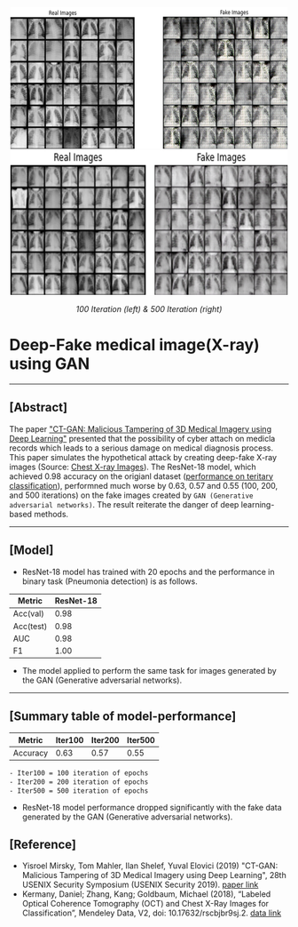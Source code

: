 <p float="left" align="center">
    <img src="iter100-22.png" width="500" height="255">
    <img src="iter500-22.png" width="500" height="260">
</p>
<p float="left" align="center">
    <em> 100 Iteration (left) & 500 Iteration (right) </em>
</p>

# Deep-Fake medical image(X-ray) using GAN


------------------------------------------------------

## [Abstract]
The paper ["CT-GAN: Malicious Tampering of 3D Medical Imagery using Deep Learning"](https://arxiv.org/pdf/1901.03597v3.pdf) presented that the possibility of cyber attach on medicla records which leads to a serious damage on medical diagnosis process. This paper simulates the hypothetical attack by creating deep-fake X-ray images (Source: [Chest X-ray Images](https://data.mendeley.com/datasets/rscbjbr9sj/2)). The ResNet-18 model, which achieved 0.98 accuracy on the origianl dataset ([performance on teritary classification](https://github.com/JosephKBS/BMIN_DL)), performned much worse by 0.63, 0.57 and 0.55 (100, 200, and 500 iterations) on the fake images created by `GAN (Generative adversarial networks)`. The result reiterate the danger of deep learning-based methods.

------------------------------------------------------
## [Model]

- ResNet-18 model has trained with 20 epochs and the performance in binary task (Pneumonia detection) is as follows.

| Metric    | ResNet-18  | 
|-----------|------------|
| Acc(val)  | 0.98       | 
| Acc(test) | 0.98       | 
| AUC       | 0.98       |
| F1        | 1.00       | 

- The model applied to perform the same task for images generated by the GAN (Generative adversarial networks).

------------------------------------------------------
## [Summary table of model-performance]

| Metric    | Iter100  | Iter200 | Iter500  | 
|-----------|----------|---------|----------|
| Accuracy  | 0.63     | 0.57    | 0.55     | 

    - Iter100 = 100 iteration of epochs 
    - Iter200 = 200 iteration of epochs 
    - Iter500 = 500 iteration of epochs 
- ResNet-18 model performance dropped significantly with the fake data generated by the GAN (Generative adversarial networks).


## [Reference]

- Yisroel Mirsky, Tom Mahler, Ilan Shelef, Yuval Elovici (2019) "CT-GAN: Malicious Tampering of 3D Medical Imagery using Deep Learning",  28th USENIX Security Symposium (USENIX Security 2019). [paper link](https://arxiv.org/pdf/1901.03597.pdf)
- Kermany, Daniel; Zhang, Kang; Goldbaum, Michael (2018), “Labeled Optical Coherence Tomography (OCT) and Chest X-Ray Images for Classification”, Mendeley Data, V2, doi: 10.17632/rscbjbr9sj.2. [data link](https://data.mendeley.com/datasets/rscbjbr9sj/2)

